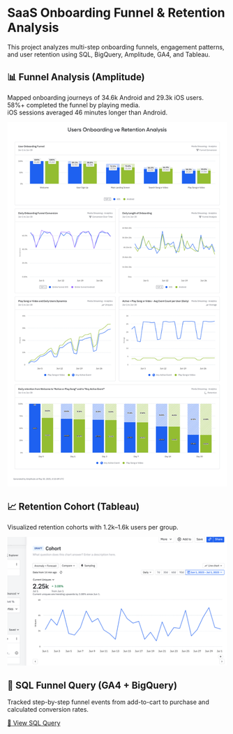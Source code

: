 # SaaS Onboarding Funnel & Retention Analysis

This project analyzes multi-step onboarding funnels, engagement patterns, and user retention using SQL, BigQuery, Amplitude, GA4, and Tableau.

## 📊 Funnel Analysis (Amplitude)

Mapped onboarding journeys of 34.6k Android and 29.3k iOS users.  
58%+ completed the funnel by playing media.  
iOS sessions averaged 46 minutes longer than Android.

![Funnel Visualization](./Users_Onboarding_and_Retention_Analysis%20(2).png)

## 📈 Retention Cohort (Tableau)

Visualized retention cohorts with 1.2k–1.6k users per group.

![Retention Heatmap](./Cohort%20(1).png)

## 🧾 SQL Funnel Query (GA4 + BigQuery)

Tracked step-by-step funnel events from add-to-cart to purchase and calculated conversion rates.

[📄 View SQL Query](./ga4_funnel_full_query_from_user%20(1).sql)
